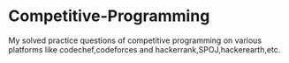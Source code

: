 # Competitive-Programming

My solved practice questions of competitive programming on various platforms 
like codechef,codeforces and hackerrank,SPOJ,hackerearth,etc.
